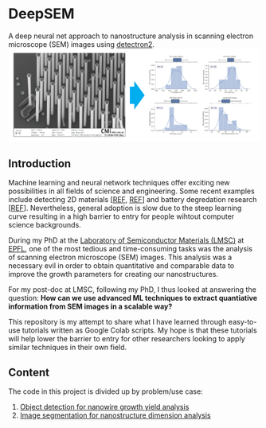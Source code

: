 
# DeepSEM
A deep neural net approach to nanostructure analysis in scanning electron microscope (SEM) images using [detectron2](https://github.com/facebookresearch/detectron2).
![Overall image](readme_imgs/overall_image.png "Overall Goal")

## Introduction
Machine learning and neural network techniques offer exciting new possibilities in all fields of science and engineering. Some recent examples include detecting 2D materials [[REF](https://journals.aps.org/prapplied/abstract/10.1103/PhysRevApplied.13.064017), [REF](https://www.nature.com/articles/s41699-020-0137-z)] and battery degredation research [[REF](https://www.nature.com/articles/s41467-020-16233-5)]. Nevertheless, general adoption is slow due to the steep learning curve resulting in a high barrier to entry for people wihtout computer science backgrounds.

During my PhD at the [Laboratory of Semiconductor Materials (LMSC)](https://www.epfl.ch/labs/lmsc/) at [EPFL](https://www.epfl.ch/en), one of the most tedious and time-consuming tasks was the analysis of scanning electron microscope (SEM) images. This analysis was a necessary evil in order to obtain quantitative and comparable data to improve the growth parameters for creating our nanostructures. 

For my post-doc at LMSC, following my PhD, I thus looked at answering the question: **How can we use advanced ML techniques to extract quantiative information from SEM images in a scalable way?** 

This repository is my attempt to share what I have learned through easy-to-use tutorials written as Google Colab scripts. My hope is that these tutorials will help lower the barrier to entry for other researchers looking to apply similar techniques in their own field.

## Content
The code in this project is divided up by problem/use case:
1. [Object detection for nanowire growth yield analysis](nanowire_yield)
2. [Image segmentation for nanostructure dimension analysis](nanostruct_seg)
